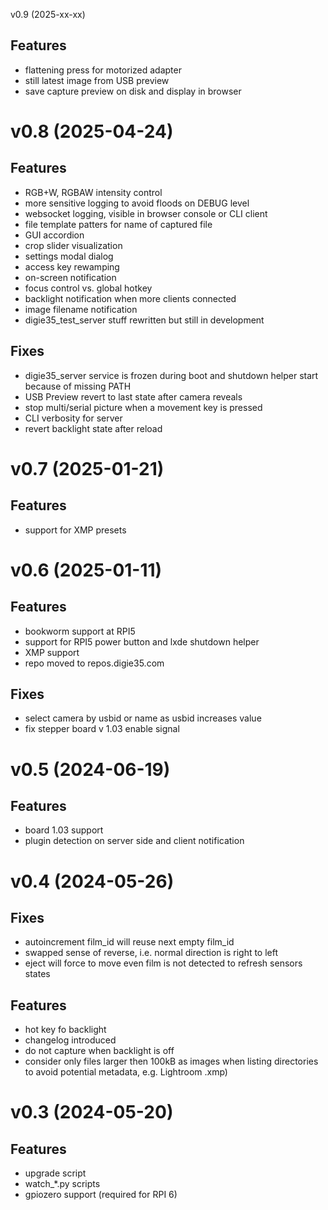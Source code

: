 v0.9 (2025-xx-xx)

Features
--------
  - flattening press for motorized adapter
  - still latest image from USB preview
  - save capture preview on disk and display in browser

v0.8 (2025-04-24)
=================

Features
--------
  - RGB+W, RGBAW intensity control
  - more sensitive logging to avoid floods on DEBUG level
  - websocket logging, visible in browser console or CLI client
  - file template patters for name of captured file 
  - GUI accordion
  - crop slider visualization
  - settings modal dialog
  - access key rewamping
  - on-screen notification
  - focus control vs. global hotkey
  - backlight notification when more clients connected
  - image filename notification
  - digie35_test_server stuff rewritten but still in development

Fixes
-----
  - digie35_server service is frozen during boot and shutdown helper start because of missing PATH
  - USB Preview revert to last state after camera reveals
  - stop multi/serial picture when a movement key is pressed
  - CLI verbosity for server
  - revert backlight state after reload

v0.7 (2025-01-21)
=================

Features
--------
  - support for XMP presets

v0.6 (2025-01-11)
=================

Features
--------
  - bookworm support at RPI5
  - support for RPI5 power button and lxde shutdown helper
  - XMP support
  - repo moved to repos.digie35.com

Fixes
-----
  - select camera by usbid or name as usbid increases value
  - fix stepper board v 1.03 enable signal

v0.5 (2024-06-19)
=================

Features
--------
  - board 1.03 support
  - plugin detection on server side and client notification


v0.4 (2024-05-26)
=================

Fixes
-----
  * autoincrement film_id will reuse next empty film_id
  * swapped sense of reverse, i.e. normal direction is right to left
  * eject will force to move even film is not detected to refresh sensors states

Features
--------
  * hot key fo backlight
  * changelog introduced
  * do not capture when backlight is off
  * consider only files larger then 100kB as images when listing directories to avoid potential metadata, e.g. Lightroom .xmp)

v0.3 (2024-05-20)
=================

Features
--------
  * upgrade script
  * watch_*.py scripts
  * gpiozero support (required for RPI 6)

